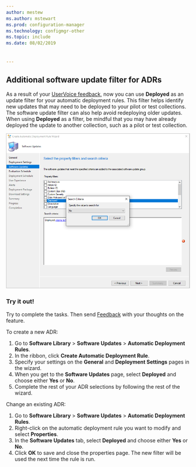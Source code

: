 ```yaml
---
author: mestew
ms.author: mstewart
ms.prod: configuration-manager
ms.technology: configmgr-other
ms.topic: include
ms.date: 08/02/2019


---
```


## Additional software update filter for ADRs

As a result of your [UserVoice feedback](https://configurationmanager.uservoice.com/forums/300492-ideas/suggestions/18966352-adr-new-search-criteria-deployed-yes-no), now you can use **Deployed** as an update filter for your automatic deployment rules. This filter helps identify new updates that may need to be deployed to your pilot or test collections. The software update filter can also help avoid redeploying older updates. When using **Deployed** as a filter, be mindful that you may have already deployed the update to another collection, such as a pilot or test collection.

![Add IsDeployed as an update filter to an automatic deployment rule](../../media/4852033-isdeployed-adr-filter.png)

### Try it out!

Try to complete the tasks. Then send [Feedback](/sccm/core/understand/find-help#product-feedback) with your thoughts on the feature.

To create a new ADR:

1. Go to **Software Library** > **Software Updates** > **Automatic Deployment Rules**.
1. In the ribbon, click **Create Automatic Deployment Rule**.
1. Specify your settings on the **General** and **Deployment Settings** pages in the wizard.
1. When you get to the **Software Updates** page, select **Deployed** and choose either **Yes** or **No**.
1. Complete the rest of your ADR selections by following the rest of the wizard.

Change an existing ADR:

1. Go to **Software Library** > **Software Updates** > **Automatic Deployment Rules**.
1. Right-click on the automatic deployment rule you want to modify and select **Properties**.
1. In the **Software Updates** tab, select **Deployed** and choose either **Yes** or **No**. 
1. Click **OK** to save and close the properties page. The new filter will be used the next time the rule is run.

